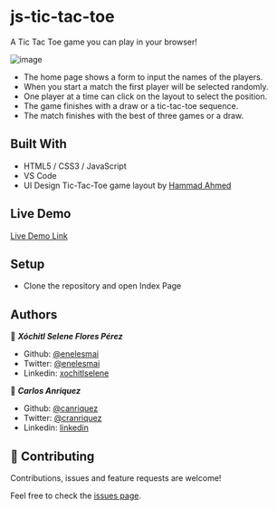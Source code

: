 # js-tic-tac-toe
A Tic Tac Toe game you can play in your browser!

![image](https://user-images.githubusercontent.com/5160907/85628169-48da2800-b635-11ea-96ed-7354e9956c3d.png)

- The home page shows a form to input the names of the players.
- When you start a match the first player will be selected randomly.
- One player at a time can click on the layout to select the position.
- The game finishes with a draw or a tic-tac-toe sequence.
- The match finishes with the best of three games or a draw.

## Built With

- HTML5 / CSS3 / JavaScript
- VS Code
- UI Design Tic-Tac-Toe game layout by [Hammad Ahmed](https://codepen.io/shammadahmed)

## Live Demo

[Live Demo Link](https://raw.githack.com/enelesmai/js-tic-tac-toe/feature-tic-tac-toe/index.html)


## Setup

- Clone the repository and open Index Page



## Authors

👤 ***Xóchitl Selene Flores Pérez***

- Github: [@enelesmai](https://github.com/enelesmai)
- Twitter: [@enelesmai](https://twitter.com/enelesmai)
- Linkedin: [xochitlselene](https://linkedin.com/in/xochitlselene)

👤 ***Carlos Anriquez***

- Github: [@canriquez](https://github.com/canriquez)
- Twitter: [@cranriquez](https://twitter.com/cranriquez)
- Linkedin: [linkedin](https://www.linkedin.com/in/carlosanriquez/)


## 🤝 Contributing

Contributions, issues and feature requests are welcome!

Feel free to check the [issues page](issues/).